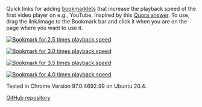 Quick links for adding [bookmarklets](https://www.freecodecamp.org/news/what-are-bookmarklets/) that increase the playback speed of the first video player on e.g., YouTube.
Inspired by this [Quora answer](https://www.quora.com/Is-there-a-way-of-watching-YouTube-videos-at-higher-than-2x-speed).
To use, drag the link/image to the Bookmark bar and click it when you are on the page where you want to use it.

[![Bookmark for 2.5 times playback speed](https://img.shields.io/badge/Playback%20speed-2.5%20x-lightgrey)](javascript:document.getElementsByTagName("video")[0].playbackRate=2.5)

[![Bookmark for 3.0 times playback speed](https://img.shields.io/badge/Playback%20speed-3.0%20x-lightgrey)](javascript:document.getElementsByTagName("video")[0].playbackRate=3.0)

[![Bookmark for 3.5 times playback speed](https://img.shields.io/badge/Playback%20speed-3.5%20x-lightgrey)](javascript:document.getElementsByTagName("video")[0].playbackRate=3.5)

[![Bookmark for 4.0 times playback speed](https://img.shields.io/badge/Playback%20speed-4.0%20x-lightgrey)](javascript:document.getElementsByTagName("video")[0].playbackRate=4.0)

Tested in Chrome Version 97.0.4692.99 on Ubuntu 20.4.

[GitHub repository](https://github.com/k3KAW8Pnf7mkmdSMPHz27/missing-playback-speeds)
